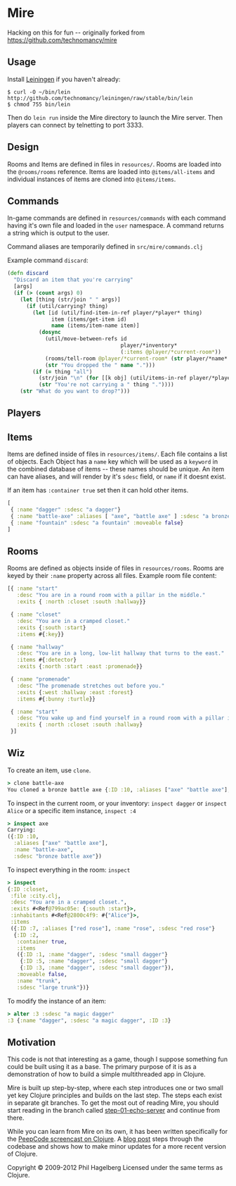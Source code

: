 # Mire

Hacking on this for fun -- originally forked from https://github.com/technomancy/mire

## Usage

Install [Leiningen](http://leiningen.org) if you haven't already:

    $ curl -O ~/bin/lein http://github.com/technomancy/leiningen/raw/stable/bin/lein
    $ chmod 755 bin/lein

Then do `lein run` inside the Mire directory to launch the Mire
server. Then players can connect by telnetting to port 3333.

## Design

Rooms and Items are defined in files in `resources/`. Rooms are loaded into the
`@rooms/rooms` reference. Items are loaded into `@items/all-items`
and individual instances of items are cloned into `@items/items`.

## Commands

In-game commands are defined in `resources/commands` with each command having
it's own file and loaded in the `user` namespace. A command returns a string
which is output to the user.

Command aliases are temporarily defined in `src/mire/commands.clj`

Example command `discard`:

```Clojure
(defn discard
  "Discard an item that you're carrying"
  [args]
  (if (> (count args) 0)
    (let [thing (str/join " " args)]
      (if (util/carrying? thing)
        (let [id (util/find-item-in-ref player/*player* thing)
              item (items/get-item id)
              name (items/item-name item)]
          (dosync
            (util/move-between-refs id
                                    player/*inventory*
                                    (:items @player/*current-room*))
            (rooms/tell-room @player/*current-room* (str player/*name* " dropped a " name "."))
            (str "You dropped the " name ".")))
        (if (= thing "all")
          (str/join "\n" (for [[k obj] (util/items-in-ref player/*player*)] (discard [(:name obj)])))
          (str "You're not carrying a " thing "."))))
    (str "What do you want to drop?")))
```

## Players

## Items

Items are defined inside of files in `resources/items/`. Each file contains a
list of objects. Each Object has a `name` key which will be used as a `keyword`
in the combined database of items -- these names should be unique. An item can have
aliases, and will render by it's `sdesc` field, or `name` if it doesnt exist.

If an item has `:container true` set then it can hold other items.

```Clojure
[
 { :name "dagger" :sdesc "a dagger"}
 { :name "battle-axe" :aliases [ "axe", "battle axe" ] :sdesc "a bronze battle axe"}
 { :name "fountain" :sdesc "a fountain" :moveable false}
]
```

## Rooms

Rooms are defined as objects inside of files in `resources/rooms`. Rooms are
keyed by their `:name` property across all files. Example room file content:

```Clojure
[{ :name "start"
   :desc "You are in a round room with a pillar in the middle."
   :exits { :north :closet :south :hallway}}

 { :name "closet"
   :desc "You are in a cramped closet."
   :exits {:south :start}
   :items #{:key}}

 { :name "hallway"
   :desc "You are in a long, low-lit hallway that turns to the east."
   :items #{:detector}
   :exits {:north :start :east :promenade}}

 { :name "promenade"
   :desc "The promenade stretches out before you."
   :exits {:west :hallway :east :forest}
   :items #{:bunny :turtle}}

 { :name "start"
   :desc "You wake up and find yourself in a round room with a pillar in the middle."
   :exits { :north :closet :south :hallway}
 }]
```

## Wiz

To create an item, use `clone`.

```Clojure
> clone battle-axe
You cloned a bronze battle axe {:ID :10, :aliases ["axe" "battle axe"], :name "battle-axe", :sdesc "bronze battle axe"}
```

To inspect in the current room, or your inventory: `inspect dagger` or `inspect Alice` or a specific item instance, `inspect :4`

```Clojure
> inspect axe
Carrying:
({:ID :10,
  :aliases ["axe" "battle axe"],
  :name "battle-axe",
  :sdesc "bronze battle axe"})
```

To inspect everything in the room: `inspect`

```clojure
> inspect
{:ID :closet,
 :file :city.clj,
 :desc "You are in a cramped closet.",
 :exits #<Ref@799ac05e: {:south :start}>,
 :inhabitants #<Ref@2800c4f9: #{"Alice"}>,
 :items
 ({:ID :7, :aliases ["red rose"], :name "rose", :sdesc "red rose"}
  {:ID :2,
   :container true,
   :items
   ({:ID :1, :name "dagger", :sdesc "small dagger"}
    {:ID :5, :name "dagger", :sdesc "small dagger"}
    {:ID :3, :name "dagger", :sdesc "small dagger"}),
   :moveable false,
   :name "trunk",
   :sdesc "large trunk"})}
```

To modify the instance of an item:

```Clojure
> alter :3 :sdesc "a magic dagger"
:3 {:name "dagger", :sdesc "a magic dagger", :ID :3}
```

## Motivation

This code is not that interesting as a game, though I suppose
something fun could be built using it as a base. The primary purpose
of it is as a demonstration of how to build a simple multithreaded app
in Clojure.

Mire is built up step-by-step, where each step introduces one or two
small yet key Clojure principles and builds on the last step. The
steps each exist in separate git branches. To get the most out of
reading Mire, you should start reading in the branch called
[step-01-echo-server](http://github.com/technomancy/mire/tree/01-echo-server)
and continue from there.

While you can learn from Mire on its own, it has been written
specifically for the [PeepCode screencast on
Clojure](http://peepcode.com/products/functional-programming-with-clojure).
A [blog post](http://technomancy.us/136) steps through the codebase
and shows how to make minor updates for a more recent version of Clojure.

Copyright © 2009-2012 Phil Hagelberg
Licensed under the same terms as Clojure.
